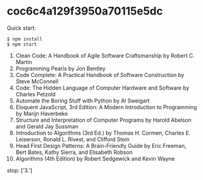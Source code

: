 # coc6c4a129f3950a70115e5dc

Quick start:

```
$ npm install
$ npm start
````



1. Clean Code: A Handbook of Agile Software Craftsmanship by Robert C. Martin
2. Programming Pearls by Jon Bentley
3. Code Complete: A Practical Handbook of Software Construction by Steve McConnell
4. Code: The Hidden Language of Computer Hardware and Software by Charles Petzold
5. Automate the Boring Stuff with Python by Al Sweigart
6. Eloquent JavaScript, 3rd Edition: A Modern Introduction to Programming by Marijn Haverbeke
7. Structure and Interpretation of Computer Programs by Harold Abelson and Gerald Jay Sussman
8. Introduction to Algorithms (3rd Ed.) by Thomas H. Cormen, Charles E. Leiserson, Ronald L. Rivest, and Clifford Stein
9. Head First Design Patterns: A Brain-Friendly Guide by Eric Freeman, Bert Bates, Kathy Sierra, and Elisabeth Robson
10. Algorithms (4th Edition) by Robert Sedgewick and Kevin Wayne


stop: ['3.']
